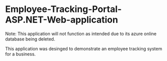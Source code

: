 # Employee-Tracking-Portal-ASP.NET-Web-application
Note: This application will not function as intended due to its azure online database being deleted.

This application was desinged to demonstrate an employee tracking system for a business.
